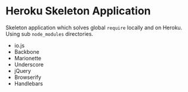 # Heroku Skeleton Application

Skeleton application which solves global `require` locally and on Heroku.  Using sub  `node_modules` directories.

- io.js
- Backbone
- Marionette
- Underscore
- jQuery
- Browserify
- Handlebars
